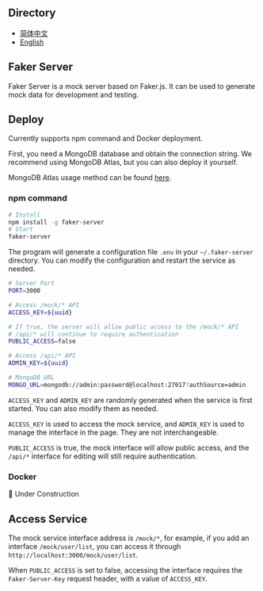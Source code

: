 ## Directory
- [简体中文](./docs/zh_CN/README.zhCN.md)
- [English](./README.md)

## Faker Server
Faker Server is a mock server based on Faker.js. It can be used to generate mock data for development and testing.  

## Deploy
Currently supports npm command and Docker deployment.

First, you need a MongoDB database and obtain the connection string. We recommend using MongoDB Atlas, but you can also deploy it yourself.

MongoDB Atlas usage method can be found [here](./docs/en/mongodb-atlas.md).

### npm command
```bash
# Install
npm install -g faker-server
# Start
faker-server
```

The program will generate a configuration file `.env` in your `~/.faker-server` directory. You can modify the configuration and restart the service as needed.

```bash
# Server Port
PORT=3000

# Access /mock/* API
ACCESS_KEY=${uuid}

# If true, the server will allow public access to the /mock/* API
# /api/* will continue to require authentication
PUBLIC_ACCESS=false

# Access /api/* API
ADMIN_KEY=${uuid}

# MongoDB URL
MONGO_URL=mongodb://admin:password@localhost:27017?authSource=admin
```

`ACCESS_KEY` and `ADMIN_KEY` are randomly generated when the service is first started. You can also modify them as needed.  

`ACCESS_KEY` is used to access the mock service, and `ADMIN_KEY` is used to manage the interface in the page. They are not interchangeable.

`PUBLIC_ACCESS` is true, the mock interface will allow public access, and the `/api/*` interface for editing will still require authentication.

### Docker

🚧 Under Construction

## Access Service
The mock service interface address is `/mock/*`, for example, if you add an interface `/mock/user/list`, you can access it through `http://localhost:3000/mock/user/list`.  

When `PUBLIC_ACCESS` is set to false, accessing the interface requires the `Faker-Server-Key` request header, with a value of `ACCESS_KEY`.  
